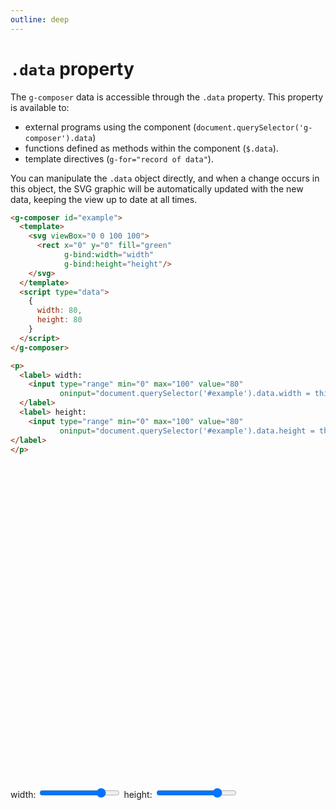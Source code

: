 ```yaml
---
outline: deep
---
```


# `.data` property

The `g-composer` data is accessible through the `.data` property. This property is available to:

- external programs using the component (`document.querySelector('g-composer').data`)
- functions defined as methods within the component (`$.data`).
- template directives (`g-for="record of data"`).

You can manipulate the `.data` object directly, and when a change occurs in this object, the SVG
graphic will be automatically updated with the new data, keeping the view up to date at all times.

```html
<g-composer id="example">
  <template>
    <svg viewBox="0 0 100 100">
      <rect x="0" y="0" fill="green"
            g-bind:width="width"
            g-bind:height="height"/>
    </svg>
  </template>
  <script type="data">
    { 
      width: 80,
      height: 80 
    }
  </script>
</g-composer>
```

```html {4,8}
<p>
  <label> width: 
    <input type="range" min="0" max="100" value="80"
           oninput="document.querySelector('#example').data.width = this.value">
  </label>
  <label> height: 
    <input type="range" min="0" max="100" value="80"
           oninput="document.querySelector('#example').data.height = this.value">
</label>
</p>
```

<g-composer data="width: 80; height: 80" id="example">
  <svg viewBox="0 0 100 100">
    <rect x="0" y="0" fill="green"
          g-bind:width="width" 
          g-bind:height="height"/>
  </svg>
</g-composer>
<p>
  <label>
    width: <input type="range" min="0" max="100" value="80"
                  oninput="document.querySelector('#example').data.width=this.value">
  </label>
  <label>
    height: <input type="range" min="0" max="100" value="80"
                   oninput="document.querySelector('#example').data.height=this.value">
  </label>
</p>